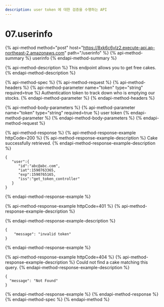 ```yaml
---
description: user token 에 대한 검증을 수행하는 API
---
```


# 07.userinfo

{% api-method method="post" host="https://8xk6c6vlz2.execute-api.ap-northeast-2.amazonaws.com" path="/userinfo" %}
{% api-method-summary %}
userinfo
{% endapi-method-summary %}

{% api-method-description %}
This endpoint allows you to get free cakes.
{% endapi-method-description %}

{% api-method-spec %}
{% api-method-request %}
{% api-method-headers %}
{% api-method-parameter name="token" type="string" required=true %}
Authentication token to track down who is emptying our stocks.
{% endapi-method-parameter %}
{% endapi-method-headers %}

{% api-method-body-parameters %}
{% api-method-parameter name="token" type="string" required=true %}
user token
{% endapi-method-parameter %}
{% endapi-method-body-parameters %}
{% endapi-method-request %}

{% api-method-response %}
{% api-method-response-example httpCode=200 %}
{% api-method-response-example-description %}
Cake successfully retrieved.
{% endapi-method-response-example-description %}

```
{
   "user":{
      "id":"abc@abc.com",
      "iat":1590763365,
      "exp":1590765165,
      "iss":"get_token_controller"
   }
}
```
{% endapi-method-response-example %}

{% api-method-response-example httpCode=401 %}
{% api-method-response-example-description %}

{% endapi-method-response-example-description %}

```
{
    "message": "invalid token"
}
```
{% endapi-method-response-example %}

{% api-method-response-example httpCode=404 %}
{% api-method-response-example-description %}
Could not find a cake matching this query.
{% endapi-method-response-example-description %}

```
{
  "message": "Not Found"
}
```
{% endapi-method-response-example %}
{% endapi-method-response %}
{% endapi-method-spec %}
{% endapi-method %}



